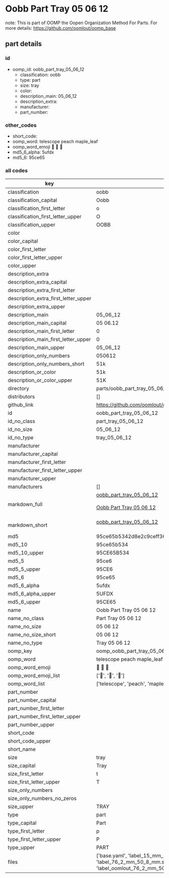 # Oobb Part Tray 05 06 12  

note: This is part of OOMP the Oopen Organization Method For Parts. For more details: https://github.com/oomlout/oomp_base

##  part details





### id
* oomp_id: oobb_part_tray_05_06_12
  * classification: oobb
  * type: part
  * size: tray
  * color: 
  * description_main: 05_06_12
  * description_extra: 
  * manufacturer: 
  * part_number: 

### other_codes
* short_code: 
* oomp_word: telescope peach maple_leaf
* oomp_word_emoji :telescope: :peach: :maple_leaf:
* md5_6_alpha: 5ufdx
* md5_6: 95ce65

### all codes 
| key | value |  
| --- | --- |  
| classification | oobb |  
| classification_capital | Oobb |  
| classification_first_letter | o |  
| classification_first_letter_upper | O |  
| classification_upper | OOBB |  
| color |  |  
| color_capital |  |  
| color_first_letter |  |  
| color_first_letter_upper |  |  
| color_upper |  |  
| description_extra |  |  
| description_extra_capital |  |  
| description_extra_first_letter |  |  
| description_extra_first_letter_upper |  |  
| description_extra_upper |  |  
| description_main | 05_06_12 |  
| description_main_capital | 05 06.12 |  
| description_main_first_letter | 0 |  
| description_main_first_letter_upper | 0 |  
| description_main_upper | 05_06_12 |  
| description_only_numbers | 050612 |  
| description_only_numbers_short | 51k |  
| description_or_color | 51k |  
| description_or_color_upper | 51K |  
| directory | parts/oobb_part_tray_05_06_12 |  
| distributors | [] |  
| github_link | https://github.com/oomlout/oomlout_oomp_part_src/tree/main/parts/oobb_part_tray_05_06_12/working |  
| id | oobb_part_tray_05_06_12 |  
| id_no_class | part_tray_05_06_12 |  
| id_no_size | 05_06_12 |  
| id_no_type | tray_05_06_12 |  
| manufacturer |  |  
| manufacturer_capital |  |  
| manufacturer_first_letter |  |  
| manufacturer_first_letter_upper |  |  
| manufacturer_upper |  |  
| manufacturers | [] |  
| markdown_full | [oobb_part_tray_05_06_12](https://github.com/oomlout/oomlout_oomp_part_src/tree/main/parts/oobb_part_tray_05_06_12/working)<br>[](https://github.com/oomlout/oomlout_oomp_part_src/tree/main/parts/oobb_part_tray_05_06_12/working)<br>[Oobb Part Tray 05 06 12](https://github.com/oomlout/oomlout_oomp_part_src/tree/main/parts/oobb_part_tray_05_06_12/working)<br><br> |  
| markdown_short | [oobb_part_tray_05_06_12](https://github.com/oomlout/oomlout_oomp_part_src/tree/main/parts/oobb_part_tray_05_06_12/working)<br><br> |  
| md5 | 95ce65b5342d8e2c9ceff36bb0b24762 |  
| md5_10 | 95ce65b534 |  
| md5_10_upper | 95CE65B534 |  
| md5_5 | 95ce6 |  
| md5_5_upper | 95CE6 |  
| md5_6 | 95ce65 |  
| md5_6_alpha | 5ufdx |  
| md5_6_alpha_upper | 5UFDX |  
| md5_6_upper | 95CE65 |  
| name | Oobb Part Tray 05 06 12 |  
| name_no_class | Part Tray 05 06 12 |  
| name_no_size | 05 06 12 |  
| name_no_size_short | 05 06 12 |  
| name_no_type | Tray 05 06 12 |  
| oomp_key | oomp_oobb_part_tray_05_06_12 |  
| oomp_word | telescope peach maple_leaf |  
| oomp_word_emoji | :telescope: :peach: :maple_leaf: |  
| oomp_word_emoji_list | [':telescope:', ':peach:', ':maple_leaf:'] |  
| oomp_word_list | ['telescope', 'peach', 'maple_leaf'] |  
| part_number |  |  
| part_number_capital |  |  
| part_number_first_letter |  |  
| part_number_first_letter_upper |  |  
| part_number_upper |  |  
| short_code |  |  
| short_code_upper |  |  
| short_name |  |  
| size | tray |  
| size_capital | Tray |  
| size_first_letter | t |  
| size_first_letter_upper | T |  
| size_only_numbers |  |  
| size_only_numbers_no_zeros |  |  
| size_upper | TRAY |  
| type | part |  
| type_capital | Part |  
| type_first_letter | p |  
| type_first_letter_upper | P |  
| type_upper | PART |  
| files | ['base.yaml', 'label_15_mm_30_mm.pdf', 'label_15_mm_30_mm.svg', 'label_76_2_mm_50_8_mm.pdf', 'label_76_2_mm_50_8_mm.svg', 'label_oomlout_76_2_mm_50_8_mm.pdf', 'label_oomlout_76_2_mm_50_8_mm.svg', 'readme.md', 'working.json', 'working.yaml'] |  
